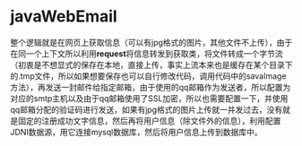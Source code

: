 # javaWebEmail
整个逻辑就是在网页上获取信息（可以有jpg格式的图片，其他文件不上传），由于在同一个上下文所以利用**request**将信息转发到获取类，将文件转成一个字节流（初衷是不想显式的保存在本地，直接上传，事实上流本来也是缓存在某个目录下的.tmp文件，所以如果想要保存也可以自行修改代码，调用代码中的savaImage方法），再发送一封邮件给指定邮箱，由于使用的qq邮箱作为发送者，所以配置为对应的smtp主机以及由于qq邮箱使用了SSL加密，所以也需要配置一下，并使用qq邮箱分配的验证码进行发送，如果有jpg格式的图片上传就一并发过去，没有就是固定的注册成功文字信息，然后再将用户信息（除文件外的信息），利用配置JDNI数据源，用它连接mysql数据库，然后将用户信息上传到数据库中。
